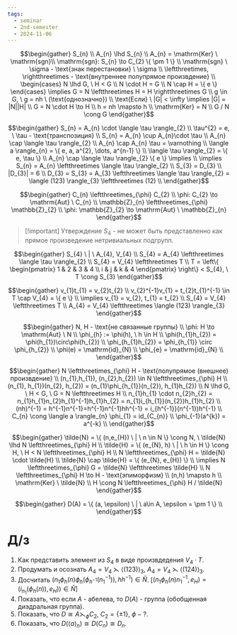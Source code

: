 ```yaml
---
tags:
  - seminar
  - 2nd-semester
  - 2024-11-06
---
```


$$\begin{gather}
S_{n} \\
A_{n} \lhd S_{n} \\
A_{n} = \mathrm{Ker} \ \mathrm{sgn}\\
\mathrm{sgn}: S_{n} \to C_{2} \{ \pm 1 \} \\
\mathrm{sgn} \ \sigma - \text{знак перестановки} \ \sigma \\
\leftthreetimes, \rightthreetimes - \text{внутреннее полупрямое произвдение} \\
\begin{cases}
N \lhd G, \ H < G \\
N \cdot H = G \\
N \cap H = \{ e \}
\end{cases} \implies G = N \leftthreetimes H = H \rightthreetimes G \\
g \in G, \ g = nh \ (\text{однозначно}) \\
\text{Если} \ |G| < \infty \implies |G| = |N||H| \\
G = N \cdot H \to H \\
h = nh \mapsto h \\
\mathrm{Ker} = N \\
G / N \cong G
\end{gather}$$

$$\begin{gather}
S_{n} = A_{n} \cdot \langle \tau \rangle_{2} \\
\tau^{2} = e, \ \tau - \text{транспозиция} \\
S_{n} = A_{n} \cup A_{n}\cdot \tau \\
A_{n} \cap \langle \tau \rangle_{2}  \\
A_{n} \cap A_{n} \tau = \varnothing \\
\langle a \rangle_{n} = \{ e, a, a^{2}, \dots, a^{n-1} \} \\
\langle \tau \rangle_{2} = \{ e, \tau \} \\
A_{n} \cap \langle \tau \rangle_{2} \{ e \} \implies \\
\implies S_{n} = A_{n} \leftthreetimes \langle \tau \rangle_{2} \\
S_{3} = D_{3} \\
|D_{3}| = 6 \\
D_{3} = S_{3} = A_{3} \leftthreetimes \langle \tau \rangle_{2} = \langle (123) \rangle_{3} \leftthreetimes (12) \\
\end{gather}$$

$$\begin{gather}
C_{n} \leftthreetimes_{\phi} C_{2} \\
\phi: C_{2} \to \mathrm{Aut} \ C_{n} \\
\mathbb{Z}_{n} \leftthreetimes_{\phi} \mathbb{Z}_{2} \\
\phi: \mathbb{Z}_{2} \to \mathrm{Aut} \ \mathbb{Z}_{n}
\end{gather}$$

> [!important] Утверждение
> $S_{4}$ - не может быть представленно как прямое произведение нетривиальных подгрупп.

$$\begin{gather}
S_{4} \ | \ A_{4}, V_{4} \\
S_{4} = A_{4} \leftthreetimes \langle \tau \rangle_{2} \\
S_{4} = V_{4} \leftthreetimes T \\
T = \left\{ \begin{pmatrix}
1 & 2 & 3 & 4 \\
i & j & k & 4
\end{pmatrix} \right\} < S_{4}, \ T \cong S_{3}
\end{gather}$$


$$\begin{gather}
v_{1}t_{1} = v_{2}t_{2} \\
v_{2}^{-1}v_{1} = t_{2}t_{1}^{-1} \in T \cap V_{4} = \{ e \} \\
\implies v_{1} = v_{2}, t_{1} = t_{2} \\
S_{4} = V_{4} \leftthreetimes T \\
A_{4} = V_{4} \leftthreetimes \langle (123) \rangle_{3}
\end{gather}$$

$$\begin{gather}
N, H - \text{не связанные группы} \\
\phi: H \to \mathrm{Aut} \ N \\
\phi_{h} := \phi(h), \ h \in H \\
\phi(h_{1}h_{2}) = \phi(h_{1})\circ\phi(h_{2}) \\
\phi_{h_{1}h_{2}} = \phi_{h_{1}} \circ \phi_{h_{2}} \\
\phi(e) = \mathrm{id}_{N} \\
\phi_{e} = \mathrm{id}_{N} \\
\end{gather}$$

$$\begin{gather}
N \leftthreetimes_{\phi} H - \text{полупрямое (внешнее) произвдение} \\
(n_{1},h_{1}), (n_{2},h_{2}) \in N \leftthreetimes_{\phi} H \\
(n_{1}, h_{1})(n_{2}, h_{2}) = (n_{1}\phi_{h_{1}}(n_{2}), h_{1}h_{2}) \\
N \lhd G, \ H < G, \ G = N \leftthreetimes H \\
n_{1}h_{1} \cdot n_{2}h_{2} = n_{1}h_{1}n_{2}h_{1}^{-1}h_{1}h_{2} = n_{1}i_{h_{1}}(n_{2})h_{1}h_{2} \\
(nh)^{-1} = h^{-1}n^{-1}=h^{-1}n^{-1}hh^{-1} = i_{h^{-1}}(n^{-1})h^{-1} \\
C_{n} \cong  \langle a \rangle_{n}
\phi_{1} = id_{C_{n}} \\
\phi_{-1}(a^{k}) = a^{-k} \\
\end{gather}$$

$$\begin{gather}
\tilde{N} = \{ (n,e_{H}) \ | \ n \in N \} \cong N, \ \tilde{N} \lhd N \leftthreetimes_{\phi} H \\
\tilde{H} = \{ (e_{N}, h) \ | \ h \in H \} \cong H, \ H < N \leftthreetimes_{\phi} H \\
N \leftthreetimes_{\phi} H = \tilde{N} \cdot \tilde{H} \\
\tilde{N} \cap \tilde{H} = \{ (e_{N}, e_{H}) \} \\
\implies N \leftthreetimes_{\phi} G = \tilde{N} \leftthreetimes \tilde{H} \\
N \leftthreetimes_{\phi} H \to H - \text{эпиморфизм} \\
(n,h) \mapsto h \\
\mathrm{Ker} \ \tilde{N} \\
H \cong  N \leftthreetimes_{\phi} H / \tilde{N}
\end{gather}$$

$$\begin{gather}
D(A) = \{ (a, \epsilon) \ | \ a\in A, \epsilon = \pm 1 \} \\
\end{gather}$$

# Д/з

1. Как представить элемент из $S_{4}$ в виде произвдедения $V_{4} \cdot T$.
2. Продумать и осознать $A_{4} = V_{4} \leftthreetimes \langle (123) \rangle_{3}, \ A_{4} = V_{4} \leftthreetimes \langle (124) \rangle_{3}$.
3. Досчитать $(n_{1}\phi_{h}(n)\phi_{h}(\phi_{h^{-1}}(n^{-1}_{1})), hh^{-1}) \in \tilde{N}$. \[$(n_{1}\phi_{h}(n)n^{-1}_{1}, e_{H}) = (i_{n_{1}}(\phi_{h}(n)), e_{H})) \in \tilde{N}$\]
4. Показать, что если $A$ - абелева, то $D(A)$ - группа (обобщенная диэдральная группа).
5. Показать, что $D \cong A \leftthreetimes_{\phi} C_{2}, \ C_{2} = \{ \pm 1 \}, \ \phi - ?$.
6. Показать, что $D(\langle a \rangle_{n}) \cong D(C_{n}) \cong D_{n}$.
